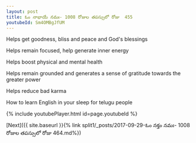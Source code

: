```yaml
---
layout: post
title: ఓం నాభాయే నమః- 1008 రోజుల తపస్సులో రోజు  455
youtubeId: Sm4OMBgJfUM
---
```

 
 
Helps get goodness, bliss and peace and God's blessings
 
Helps remain focused, help generate inner energy 
 
Helps boost physical and mental health 
 
Helps remain grounded and generates a sense of gratitude towards the greater power 
 
Helps reduce bad karma
 
How to learn English in your sleep for telugu people
 
 
 
 


{% include youtubePlayer.html id=page.youtubeId %}
 
[Next]({{ site.baseurl }}{% link split1/_posts/2017-09-29-ఓం నక్తం నమః- 1008 రోజుల తపస్సులో రోజు  464.md%})
 
